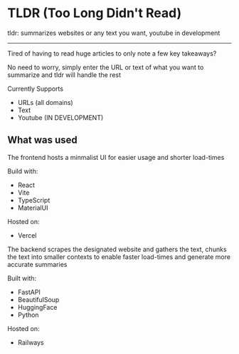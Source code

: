 # TLDR (Too Long Didn't Read)

tldr: summarizes websites or any text you want, youtube in development

---

Tired of having to read huge articles to only note a few key takeaways?

No need to worry, simply enter the URL or text of what you want to summarize and tldr will handle the rest

Currently Supports

- URLs (all domains)
- Text
- Youtube (IN DEVELOPMENT)

## What was used

The frontend hosts a minmalist UI for easier usage and shorter load-times

Build with:

- React
- Vite
- TypeScript
- MaterialUI

Hosted on:

- Vercel

The backend scrapes the designated website and gathers the text, chunks the text into smaller contexts to enable faster load-times and generate more accurate summaries

Built with:

- FastAPI
- BeautifulSoup
- HuggingFace
- Python

Hosted on:

- Railways
